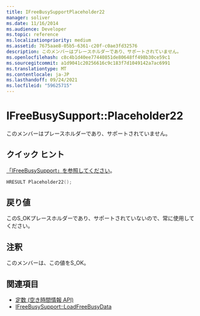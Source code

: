 ```yaml
---
title: IFreeBusySupportPlaceholder22
manager: soliver
ms.date: 11/16/2014
ms.audience: Developer
ms.topic: reference
ms.localizationpriority: medium
ms.assetid: 7675aae8-05b5-6361-c20f-c0ae3fd32576
description: このメンバーはプレースホルダーであり、サポートされていません。
ms.openlocfilehash: c8c4b1d40ee77440851de80648ff498b30ce59c1
ms.sourcegitcommit: a1d9041c20256616c9c183f7d1049142a7ac6991
ms.translationtype: MT
ms.contentlocale: ja-JP
ms.lasthandoff: 09/24/2021
ms.locfileid: "59625715"
---
```

# <a name="ifreebusysupportplaceholder22"></a>IFreeBusySupport::Placeholder22

このメンバーはプレースホルダーであり、サポートされていません。
  
## <a name="quick-info"></a>クイック ヒント

[「IFreeBusySupport」を参照してください](ifreebusysupport.md)。
  
```cpp
HRESULT Placeholder22();
```

## <a name="return-values"></a>戻り値

このS_OKプレースホルダーであり、サポートされていないので、常に使用してください。
  
## <a name="remarks"></a>注釈

このメンバーは、この値をS_OK。
  
## <a name="see-also"></a>関連項目

- [定数 (空き時間情報 API)](constants-free-busy-api.md) 
- [IFreeBusySupport::LoadFreeBusyData](ifreebusysupport-loadfreebusydata.md)

